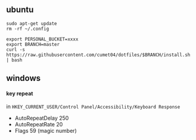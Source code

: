 ubuntu
----
```
sudo apt-get update
rm -rf ~/.config

export PERSONAL_BUCKET=xxxx
export BRANCH=master
curl -s https://raw.githubusercontent.com/cumet04/dotfiles/$BRANCH/install.sh | bash
```

windows
----
#### key repeat
in `HKEY_CURRENT_USER/Control Panel/Accessibility/Keyboard Response`
* AutoRepeatDelay 250
* AutoRepeatRate 20
* Flags 59 (magic number)
